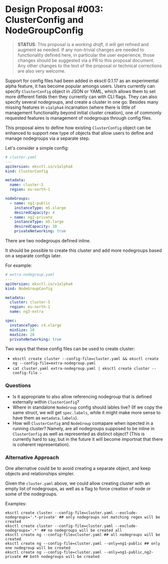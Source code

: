 # Design Proposal #003: ClusterConfig and NodeGroupConfig

> **STATUS**: This proposal is a _working draft_, it will get refined and augment as needed.
> If any non-trivial changes are needed to functionality defined here, in particular the user
> experience, those changes should be suggested via a PR to this proposal document.
> Any other changes to the text of the proposal or technical corrections are also very welcome.

Support for config files had been added in eksctl 0.1.17 as an experimental alpha feature, it has
become popular amongs users.
Users currently can specify `ClusterConfig` object in JSON or YAML, which allows them to set more
different fields then they currently can with CLI flags. They can also specify several nodegroups,
and create a cluster in one go. Besides many missing features in `v1alpha4` incarnation (where there
is little of  management functionality beyond initial cluster creation), one of commonly requested
features is management of nodegroups through config files. 

This proposal aims to define how existing `ClusterConfig` object can be enhanced to support new type
of objects that allow users to define and manage nodegroups via a separate step.

Let's consider a simple config:

```YAML
# cluster.yaml
---
apiVersion: eksctl.io/v1alpha4
kind: ClusterConfig

metadata:
  name: cluster-5
  region: eu-north-1

nodeGroups:
  - name: ng1-public
    instanceType: m5.xlarge
    desiredCapacity: 4
  - name: ng2-private
    instanceType: m5.large
    desiredCapacity: 10
    privateNetworking: true
```

There are two nodegroups defined inline.

It should be possible to create this cluster and add more nodegroups based on a separate configs later.

For example:

```YAML
# extra-nodegroup.yaml
---
apiVersion: eksctl.io/v1alpha4
kind: NodeGroupConfig

metadata:
  cluster: cluster-5
  region: eu-north-1
  name: ng3-extra

spec:
  instanceType: c4.xlarge
  minSize: 10
  maxSize: 20
  privateNetworking: true
```

Two ways that these config files can be used to create cluster:

- `eksctl create cluster --config-file=cluster.yaml && eksctl create ng --config-file=extra-nodegroup.yaml`
- `cat cluster.yaml extra-nodegroup.yaml | eksctl create cluster --config-file -`

### Questions

- Is it appropriate to also allow referencing nodegroup that is defined externally within `ClusterConfig`?
- Where in standalone `NodeGroup` config should lables live? (If we copy the same struct, we will get `spec.labels`,
  while it might make more sense to have them as `metadata.labels`).
- How will `ClusterConfig` and `NodeGroup` comapare when ispected in a running cluster? Namely, are all nodegroups
  supposed to be inline in `ClusterConfig` as well as represented as distinct object? (This is currently hard to
  say,  but in the future it will become importnat that there is coherent representation).

### Alternative Approach

One alternative could be to avoid creating a separate object, and keep objects and relationships simpler.

Given the `cluster.yaml` above, we could allow creating cluster with an empty list of nodegroups, as well as
a flag to force creation of node or some of the nodegroups.

Examples:

```
eksctl create cluster --config-file=cluster.yaml --exclude-nodegroups='.*-private' ## only nodegroups not matching regex will be created
eksctl create cluster --config-file=cluster.yaml --exclude-nodegroups='.*' ## no nodegroups will be created all
eksctl create ng --config-file=cluster.yaml ## all nodegroups will be created
eksctl create ng --config-file=cluster.yaml --only=ng1-public ## only one nodegroup will be created
eksctl create ng --config-file=cluster.yaml --only=ng1-public,ng2-private ## both nodegroups will be created
```
